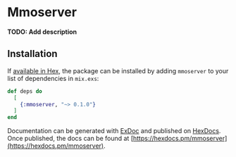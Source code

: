 # Mmoserver

**TODO: Add description**

## Installation

If [available in Hex](https://hex.pm/docs/publish), the package can be installed
by adding `mmoserver` to your list of dependencies in `mix.exs`:

```elixir
def deps do
  [
    {:mmoserver, "~> 0.1.0"}
  ]
end
```

Documentation can be generated with [ExDoc](https://github.com/elixir-lang/ex_doc)
and published on [HexDocs](https://hexdocs.pm). Once published, the docs can
be found at [https://hexdocs.pm/mmoserver](https://hexdocs.pm/mmoserver).

